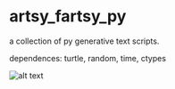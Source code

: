 # artsy_fartsy_py
a collection of py generative text scripts.

dependences: turtle, random, time, ctypes

![alt text](https://github.com/[username]/[reponame]/blob/[branch]/image.jpg?raw=true)

